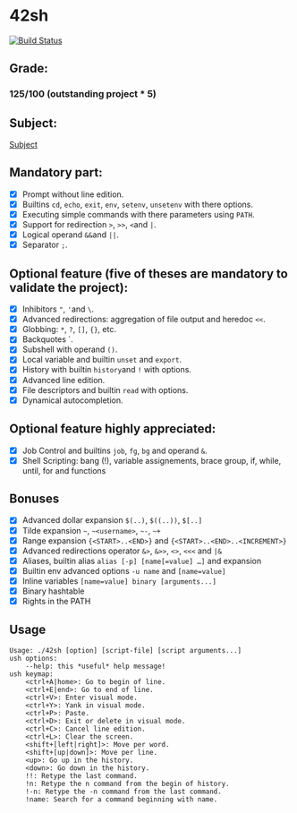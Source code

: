 # 42sh
[![Build Status](https://travis-ci.org/uael/42sh.svg?branch=master)](https://travis-ci.org/uael/42sh)

## Grade:
### 125/100 (outstanding project * 5)

## Subject:

[Subject](https://cdn.intra.42.fr/pdf/pdf/183/42sh.fr.pdf)

## Mandatory part:
- [x] Prompt without line edition.
- [x] Builtins `cd`, `echo`, `exit`, `env`, `setenv`, `unsetenv` with there options.
- [x] Executing simple commands with there parameters using `PATH`.
- [x] Support for redirection `>`, `>>`, `<`and `|`.
- [x] Logical operand `&&`and `||`.
- [x] Separator `;`.

## Optional feature (five of theses are mandatory to validate the project):
- [x] Inhibitors `"`, `'`and `\`.
- [x] Advanced redirections: aggregation of file output and heredoc `<<`.
- [x] Globbing: `*`, `?`, `[]`, `{}`, etc.
- [x] Backquotes \`.
- [x] Subshell with operand `()`.
- [x] Local variable and builtin `unset` and `export`.
- [x] History with builtin `history`and `!` with options.
- [x] Advanced line edition.
- [x] File descriptors and builtin `read` with options.
- [x] Dynamical autocompletion.

## Optional feature highly appreciated:
- [x] Job Control and builtins `job`, `fg`, `bg` and operand `&`.
- [X] Shell Scripting: bang (!), variable assignements, brace group, if, while, until, for and functions

## Bonuses
- [X] Advanced dollar expansion `$(..)`, `$((..))`, `$[..]`
- [X] Tilde expansion `~`, `~<username>`, `~-`, `~+`
- [X] Range expansion `{<START>..<END>}` and `{<START>..<END>..<INCREMENT>}`
- [X] Advanced redirections operator `&>`, `&>>`, `<>`, `<<<` and `|&`
- [X] Aliases, builtin alias `alias [-p] [name[=value] …]` and expansion
- [X] Builtin env advanced options `-u name` and `[name=value]`
- [X] Inline variables `[name=value] binary [arguments...]`
- [X] Binary hashtable
- [X] Rights in the PATH

## Usage
```
Usage: ./42sh [option] [script-file] [script arguments...]
ush options:
	--help: this *useful* help message!
ush keymap:
	<ctrl+A|home>: Go to begin of line.
	<ctrl+E|end>: Go to end of line.
	<ctrl+V>: Enter visual mode.
	<ctrl+Y>: Yank in visual mode.
	<ctrl+P>: Paste.
	<ctrl+D>: Exit or delete in visual mode.
	<ctrl+C>: Cancel line edition.
	<ctrl+L>: Clear the screen.
	<shift+[left|right]>: Move per word.
	<shift+[up|down]>: Move per line.
	<up>: Go up in the history.
	<down>: Go down in the history.
	!!: Retype the last command.
	!n: Retype the n command from the begin of history.
	!-n: Retype the -n command from the last command.
	!name: Search for a command beginning with name.
```  
